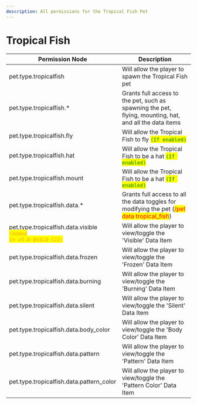 ```yaml
---
description: All permissions for the Tropical Fish Pet
---
```



# Tropical Fish
| Permission Node | Description |
| - | - |
| pet.type.tropicalfish | Will allow the player to spawn the Tropical Fish pet |
| pet.type.tropicalfish.* | Grants full access to the pet, such as spawning the pet, flying, mounting, hat, and all the data items |
| pet.type.tropicalfish.fly | Will allow the Tropical Fish to fly <mark style="color:green;">`(If enabled)`</mark> |
| pet.type.tropicalfish.hat | Will allow the Tropical Fish to be a hat <mark style="color:green;">`(If enabled)`</mark> |
| pet.type.tropicalfish.mount | Will allow the Tropical Fish to be a hat <mark style="color:green;">`(If enabled)`</mark> |
| pet.type.tropicalfish.data.* | Grants full access to all the data toggles for modifying the pet (<mark style="color:red;">/pet data tropical_fish</mark>) |
| pet.type.tropicalfish.data.visible<br><mark style="color:orange;"><code>(Added in v5.0-BUILD-122)</code></mark> | Will allow the player to view/toggle the 'Visible' Data Item |
| pet.type.tropicalfish.data.frozen | Will allow the player to view/toggle the 'Frozen' Data Item |
| pet.type.tropicalfish.data.burning | Will allow the player to view/toggle the 'Burning' Data Item |
| pet.type.tropicalfish.data.silent | Will allow the player to view/toggle the 'Silent' Data Item |
| pet.type.tropicalfish.data.body_color | Will allow the player to view/toggle the 'Body Color' Data Item |
| pet.type.tropicalfish.data.pattern | Will allow the player to view/toggle the 'Pattern' Data Item |
| pet.type.tropicalfish.data.pattern_color | Will allow the player to view/toggle the 'Pattern Color' Data Item |

